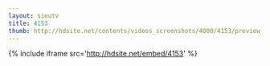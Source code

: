 ```yaml
---
layout: sieutv
title: 4153
thumb: http://hdsite.net/contents/videos_screenshots/4000/4153/preview_360p.mp4.jpg
---
```

{% include iframe src='http://hdsite.net/embed/4153' %}
 

